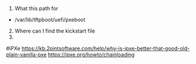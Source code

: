 1. What this path for 
- /var/lib/tftpboot/uefi/pxeboot
2. Where can I find the kickstart file 
3. 

#iPXe
https://kb.2pintsoftware.com/help/why-is-ipxe-better-that-good-old-plain-vanilla-pxe
https://ipxe.org/howto/chainloading
